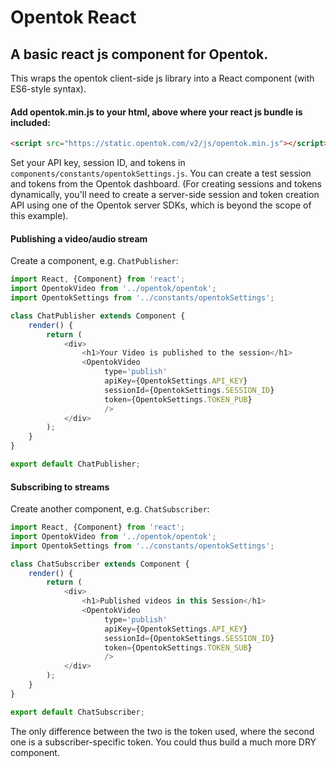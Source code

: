 # Opentok React
## A basic react js component for Opentok.

This wraps the opentok client-side js library into a React component (with ES6-style syntax).

#### Add opentok.min.js to your html, above where your react js bundle is included:

```html
<script src="https://static.opentok.com/v2/js/opentok.min.js"></script>
```

Set your API key, session ID, and tokens in `components/constants/opentokSettings.js`.  You can create a test session and tokens from the Opentok dashboard. (For creating sessions and tokens dynamically, you'll need to create a server-side session and token creation API using one of the Opentok server SDKs, which is beyond the scope of this example).

#### Publishing a video/audio stream

Create a component, e.g. `ChatPublisher`:

```javascript
import React, {Component} from 'react';
import OpentokVideo from '../opentok/opentok';
import OpentokSettings from '../constants/opentokSettings';

class ChatPublisher extends Component {
    render() {
        return (
            <div>
                <h1>Your Video is published to the session</h1>
                <OpentokVideo
                     type='publish'
                     apiKey={OpentokSettings.API_KEY}
                     sessionId={OpentokSettings.SESSION_ID}
                     token={OpentokSettings.TOKEN_PUB}
                     />
            </div>
        );
    }
}

export default ChatPublisher;
```

#### Subscribing to streams

Create another component, e.g. `ChatSubscriber`:

```javascript
import React, {Component} from 'react';
import OpentokVideo from '../opentok/opentok';
import OpentokSettings from '../constants/opentokSettings';

class ChatSubscriber extends Component {
    render() {
        return (
            <div>
                <h1>Published videos in this Session</h1>
                <OpentokVideo
                     type='publish'
                     apiKey={OpentokSettings.API_KEY}
                     sessionId={OpentokSettings.SESSION_ID}
                     token={OpentokSettings.TOKEN_SUB}
                     />
            </div>
        );
    }
}

export default ChatSubscriber;
```

The only difference between the two is the token used, where the second one is a subscriber-specific token.  You could thus build a much more DRY component.
